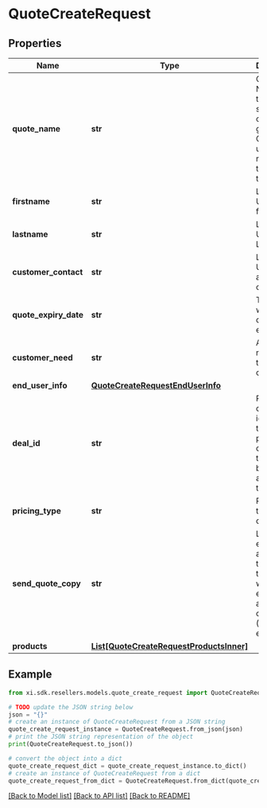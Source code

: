 # QuoteCreateRequest


## Properties

Name | Type | Description | Notes
------------ | ------------- | ------------- | -------------
**quote_name** | **str** | Quote Name given to quote by sales team or system generated. Generally used as a reference to identify the quote. | [optional] 
**firstname** | **str** | Logged in Users firstname | [optional] 
**lastname** | **str** | Logged in Users Lastname | [optional] 
**customer_contact** | **str** | Logged in Users email address contact. | [optional] 
**quote_expiry_date** | **str** | The date on which a quote will expire. | [optional] 
**customer_need** | **str** | Any special need from the customer. | [optional] 
**end_user_info** | [**QuoteCreateRequestEndUserInfo**](QuoteCreateRequestEndUserInfo.md) |  | [optional] 
**deal_id** | **str** | Price discount identifyer to specify a pricing discount that has been applied to the quote. | [optional] 
**pricing_type** | **str** | Pricing type of the quote. | [optional] 
**send_quote_copy** | **str** | List of email addressed to whom the quote will be emailed after it&#39;s created. (Max 10 email ids) | [optional] 
**products** | [**List[QuoteCreateRequestProductsInner]**](QuoteCreateRequestProductsInner.md) |  | [optional] 

## Example

```python
from xi.sdk.resellers.models.quote_create_request import QuoteCreateRequest

# TODO update the JSON string below
json = "{}"
# create an instance of QuoteCreateRequest from a JSON string
quote_create_request_instance = QuoteCreateRequest.from_json(json)
# print the JSON string representation of the object
print(QuoteCreateRequest.to_json())

# convert the object into a dict
quote_create_request_dict = quote_create_request_instance.to_dict()
# create an instance of QuoteCreateRequest from a dict
quote_create_request_from_dict = QuoteCreateRequest.from_dict(quote_create_request_dict)
```
[[Back to Model list]](../README.md#documentation-for-models) [[Back to API list]](../README.md#documentation-for-api-endpoints) [[Back to README]](../README.md)


